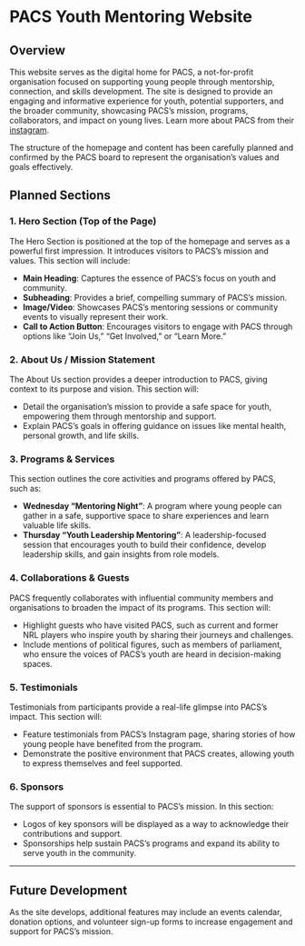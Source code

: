 # PACS Youth Mentoring Website

## Overview

This website serves as the digital home for PACS, a not-for-profit organisation focused on supporting young people through mentorship, connection, and skills development. The site is designed to provide an engaging and informative experience for youth, potential supporters, and the broader community, showcasing PACS’s mission, programs, collaborators, and impact on young lives. Learn more about PACS from their [instagram](https://www.instagram.com/pacsnsw/).

The structure of the homepage and content has been carefully planned and confirmed by the PACS board to represent the organisation’s values and goals effectively.

## Planned Sections

### 1. Hero Section (Top of the Page)

The Hero Section is positioned at the top of the homepage and serves as a powerful first impression. It introduces visitors to PACS’s mission and values. This section will include:

- **Main Heading**: Captures the essence of PACS’s focus on youth and community.
- **Subheading**: Provides a brief, compelling summary of PACS’s mission.
- **Image/Video**: Showcases PACS’s mentoring sessions or community events to visually represent their work.
- **Call to Action Button**: Encourages visitors to engage with PACS through options like “Join Us,” “Get Involved,” or “Learn More.”

### 2. About Us / Mission Statement

The About Us section provides a deeper introduction to PACS, giving context to its purpose and vision. This section will:

- Detail the organisation’s mission to provide a safe space for youth, empowering them through mentorship and support.
- Explain PACS’s goals in offering guidance on issues like mental health, personal growth, and life skills.

### 3. Programs & Services

This section outlines the core activities and programs offered by PACS, such as:

- **Wednesday “Mentoring Night”**: A program where young people can gather in a safe, supportive space to share experiences and learn valuable life skills.
- **Thursday “Youth Leadership Mentoring”**: A leadership-focused session that encourages youth to build their confidence, develop leadership skills, and gain insights from role models.

### 4. Collaborations & Guests

PACS frequently collaborates with influential community members and organisations to broaden the impact of its programs. This section will:

- Highlight guests who have visited PACS, such as current and former NRL players who inspire youth by sharing their journeys and challenges.
- Include mentions of political figures, such as members of parliament, who ensure the voices of PACS’s youth are heard in decision-making spaces.

### 5. Testimonials

Testimonials from participants provide a real-life glimpse into PACS’s impact. This section will:

- Feature testimonials from PACS’s Instagram page, sharing stories of how young people have benefited from the program.
- Demonstrate the positive environment that PACS creates, allowing youth to express themselves and feel supported.

### 6. Sponsors

The support of sponsors is essential to PACS’s mission. In this section:

- Logos of key sponsors will be displayed as a way to acknowledge their contributions and support.
- Sponsorships help sustain PACS’s programs and expand its ability to serve youth in the community.

---

## Future Development

As the site develops, additional features may include an events calendar, donation options, and volunteer sign-up forms to increase engagement and support for PACS’s mission.
